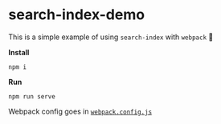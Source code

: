 # search-index-demo

This is a simple example of using `search-index` with `webpack` 🔎

**Install**

`npm i`


**Run**

`npm run serve`

Webpack config goes in [`webpack.config.js`](webpack.config.js)
